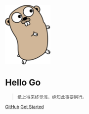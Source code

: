 <!-- _coverpage.md -->

<img src="_media/golang_gopher.png" alt="logo" style="zoom:150%;" />

# **Hello  Go**

> 纸上得来终觉浅，绝知此事要躬行。

[GitHub](https://github.com/ixfosa)
[Get Started](notes/go)

